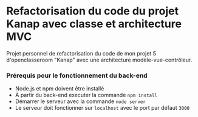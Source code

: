 # Refactorisation du code du projet Kanap avec classe et architecture MVC  

Projet personnel de refactorisation du code de mon projet 5 d'openclasseroom "Kanap" avec une architecture modèle-vue-contrôleur.


### Prérequis pour le fonctionnement du back-end
- Node.js et npm doivent être installé  
- À partir du back-end executer la commande `npm install`
- Démarrer le serveur avec la commande `node server`
- Le serveur doit fonctionner sur `localhost` avec le port par défaut `3000`
